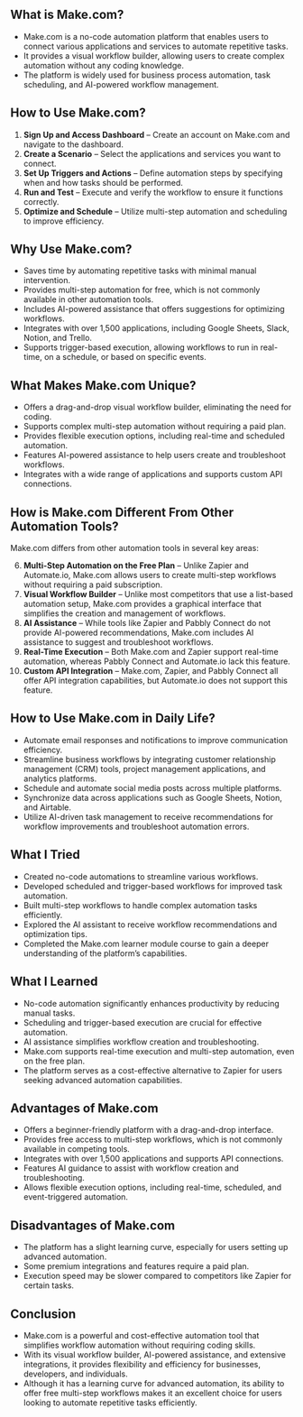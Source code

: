## **What is Make.com?**

- Make.com is a no-code automation platform that enables users to connect various applications and services to automate repetitive tasks.
- It provides a visual workflow builder, allowing users to create complex automation without any coding knowledge.
- The platform is widely used for business process automation, task scheduling, and AI-powered workflow management.

## **How to Use Make.com?**

1. **Sign Up and Access Dashboard** – Create an account on Make.com and navigate to the dashboard.
2. **Create a Scenario** – Select the applications and services you want to connect.
3. **Set Up Triggers and Actions** – Define automation steps by specifying when and how tasks should be performed.
4. **Run and Test** – Execute and verify the workflow to ensure it functions correctly.
5. **Optimize and Schedule** – Utilize multi-step automation and scheduling to improve efficiency.

## **Why Use Make.com?**

- Saves time by automating repetitive tasks with minimal manual intervention.
- Provides multi-step automation for free, which is not commonly available in other automation tools.
- Includes AI-powered assistance that offers suggestions for optimizing workflows.
- Integrates with over 1,500 applications, including Google Sheets, Slack, Notion, and Trello.
- Supports trigger-based execution, allowing workflows to run in real-time, on a schedule, or based on specific events.

## **What Makes Make.com Unique?**

- Offers a drag-and-drop visual workflow builder, eliminating the need for coding.
- Supports complex multi-step automation without requiring a paid plan.
- Provides flexible execution options, including real-time and scheduled automation.
- Features AI-powered assistance to help users create and troubleshoot workflows.
- Integrates with a wide range of applications and supports custom API connections.

## **How is Make.com Different From Other Automation Tools?**

Make.com differs from other automation tools in several key areas:

6. **Multi-Step Automation on the Free Plan** – Unlike Zapier and Automate.io, Make.com allows users to create multi-step workflows without requiring a paid subscription.
7. **Visual Workflow Builder** – Unlike most competitors that use a list-based automation setup, Make.com provides a graphical interface that simplifies the creation and management of workflows.
8. **AI Assistance** – While tools like Zapier and Pabbly Connect do not provide AI-powered recommendations, Make.com includes AI assistance to suggest and troubleshoot workflows.
9. **Real-Time Execution** – Both Make.com and Zapier support real-time automation, whereas Pabbly Connect and Automate.io lack this feature.
10. **Custom API Integration** – Make.com, Zapier, and Pabbly Connect all offer API integration capabilities, but Automate.io does not support this feature.

## **How to Use Make.com in Daily Life?**

- Automate email responses and notifications to improve communication efficiency.
- Streamline business workflows by integrating customer relationship management (CRM) tools, project management applications, and analytics platforms.
- Schedule and automate social media posts across multiple platforms.
- Synchronize data across applications such as Google Sheets, Notion, and Airtable.
- Utilize AI-driven task management to receive recommendations for workflow improvements and troubleshoot automation errors.

## **What I Tried**

- Created no-code automations to streamline various workflows.
- Developed scheduled and trigger-based workflows for improved task automation.
- Built multi-step workflows to handle complex automation tasks efficiently.
- Explored the AI assistant to receive workflow recommendations and optimization tips.
- Completed the Make.com learner module course to gain a deeper understanding of the platform’s capabilities.

## **What I Learned**

- No-code automation significantly enhances productivity by reducing manual tasks.
- Scheduling and trigger-based execution are crucial for effective automation.
- AI assistance simplifies workflow creation and troubleshooting.
- Make.com supports real-time execution and multi-step automation, even on the free plan.
- The platform serves as a cost-effective alternative to Zapier for users seeking advanced automation capabilities.

## **Advantages of Make.com**

- Offers a beginner-friendly platform with a drag-and-drop interface.
- Provides free access to multi-step workflows, which is not commonly available in competing tools.
- Integrates with over 1,500 applications and supports API connections.
- Features AI guidance to assist with workflow creation and troubleshooting.
- Allows flexible execution options, including real-time, scheduled, and event-triggered automation.

## **Disadvantages of Make.com**

- The platform has a slight learning curve, especially for users setting up advanced automation.
- Some premium integrations and features require a paid plan.
- Execution speed may be slower compared to competitors like Zapier for certain tasks.

## **Conclusion**

- Make.com is a powerful and cost-effective automation tool that simplifies workflow automation without requiring coding skills.
- With its visual workflow builder, AI-powered assistance, and extensive integrations, it provides flexibility and efficiency for businesses, developers, and individuals.
- Although it has a learning curve for advanced automation, its ability to offer free multi-step workflows makes it an excellent choice for users looking to automate repetitive tasks efficiently.